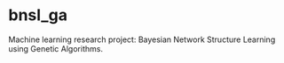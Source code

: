 # bnsl_ga
Machine learning research project: Bayesian Network Structure Learning using Genetic Algorithms.
